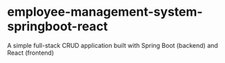 # employee-management-system-springboot-react
A simple full-stack CRUD application built with Spring Boot (backend) and React (frontend)

